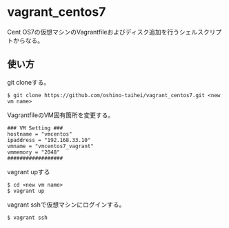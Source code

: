 # vagrant_centos7

Cent OS7の仮想マシンのVagrantfileおよびディスク追加を行うシェルスクリプトからなる。

## 使い方
git cloneする。

```
$ git clone https://github.com/oshino-taihei/vagrant_centos7.git <new vm name>
```

VagrantfileのVM固有箇所を変更する。

```
### VM Setting ###
hostname = "vmcentos"
ipaddress = "192.168.33.10"
vmname = "vmcentos7_vagrant"
vmmemory = "2048"
##################
```

vagrant upする
```
$ cd <new vm name>
$ vagrant up
```

vagrant sshで仮想マシンにログインする。
```
$ vagrant ssh
```
